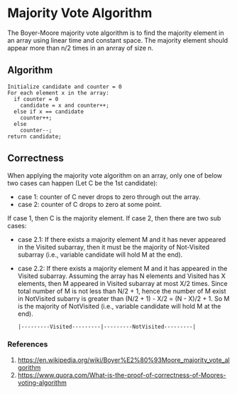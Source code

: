 # Majority Vote Algorithm

The Boyer-Moore majority vote algorithm is to find the majority element in an array using linear time and constant space. The majority element should appear more than n/2 times in an anrray of size n.


## Algorithm
```
Initialize candidate and counter = 0
For each element x in the array:
  if counter = 0
    candidate = x and counter++;
  else if x == candidate
    counter++;
  else
    counter--;
return candidate;
```


## Correctness
When applying the majority vote algorithm on an array, only one of below two cases can happen (Let C be the 1st candidate):
- case 1: counter of C never drops to zero through out the array.
- case 2: counter of C drops to zero at some point.

If case 1, then C is the majority element. If case 2, then there are two sub cases:
- case 2.1: If there exists a majority element M and it has never appeared in the Visited subarray, then it must be the majority of Not-Visited subarray (i.e., variable candidate will hold M at the end). <br/>
- case 2.2: If there exists a majority element M and it has appeared in the Visited subarray. Assuming the array has N elements and Visited has X elements, then M appeared in Visited subarray at most X/2 times. Since total number of M is not less than N/2 + 1, hence the number of M exist in NotVisited subarry is greater than (N/2 + 1) - X/2 = (N - X)/2 + 1. So M is the majority of NotVisited (i.e., variable candidate will hold M at the end).

      |---------Visited---------|---------NotVisited---------|


### References
1. https://en.wikipedia.org/wiki/Boyer%E2%80%93Moore_majority_vote_algorithm
2. https://www.quora.com/What-is-the-proof-of-correctness-of-Moores-voting-algorithm
